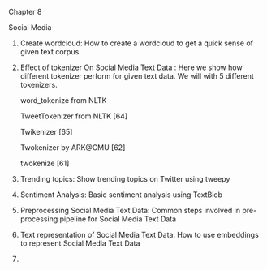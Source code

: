 
Chapter 8

Social Media

1. Create wordcloud: How to create a wordcloud to get a quick sense of given text corpus. 

2. Effect of tokenizer On Social Media Text Data : Here we show how different tokenizer perform for given text data. We will with 5 different tokenizers. 

    word_tokenize from NLTK
    
    TweetTokenizer from NLTK [64]
    
    Twikenizer [65]
    
    Twokenizer by ARK@CMU [62]
    
    twokenize [61]

3. Trending topics: Show trending topics on Twitter using tweepy

4. Sentiment Analysis: Basic sentiment analysis using TextBlob 

5. Preprocessing Social Media Text Data: Common steps involved in pre-processing pipeline for Social Media Text Data

6. Text representation of Social Media Text Data: How to use embeddings to represent Social Media Text Data

7. 


